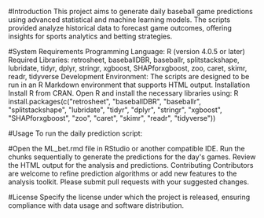 #Introduction
This project aims to generate daily baseball game predictions using advanced statistical and machine learning models. The scripts provided analyze historical data to forecast game outcomes, offering insights for sports analytics and betting strategies.

#System Requirements
Programming Language: R (version 4.0.5 or later)
Required Libraries: retrosheet, baseballDBR, baseballr, splitstackshape, lubridate, tidyr, dplyr, stringr, xgboost, SHAPforxgboost, zoo, caret, skimr, readr, tidyverse
Development Environment: The scripts are designed to be run in an R Markdown environment that supports HTML output.
Installation
Install R from CRAN.
Open R and install the necessary libraries using:
R
install.packages(c("retrosheet", "baseballDBR", "baseballr", "splitstackshape", "lubridate", "tidyr", "dplyr", "stringr", "xgboost", "SHAPforxgboost", "zoo", "caret", "skimr", "readr", "tidyverse"))

#Usage
To run the daily prediction script:

#Open the ML_bet.rmd file in RStudio or another compatible IDE.
Run the chunks sequentially to generate the predictions for the day's games.
Review the HTML output for the analysis and predictions.
Contributing
Contributors are welcome to refine prediction algorithms or add new features to the analysis toolkit. Please submit pull requests with your suggested changes.

#License
Specify the license under which the project is released, ensuring compliance with data usage and software distribution.
